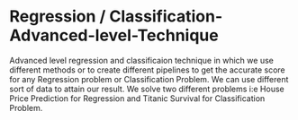 # Regression / Classification-Advanced-level-Technique
Advanced level regression and classificaion technique in which we use different methods or to create different pipelines to get the
accurate score for any Regression problem  or Classification Problem. We can use different sort of data to attain our result.
We solve two different problems i:e House Price Prediction for Regression and Titanic Survival for Classification Problem.

